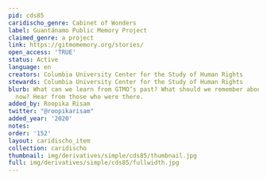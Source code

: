 ```yaml
---
pid: cds85
caridischo_genre: Cabinet of Wonders
label: Guantánamo Public Memory Project
claimed_genre: a project
link: https://gitmomemory.org/stories/
open_access: 'TRUE'
status: Active
language: en
creators: Columbia University Center for the Study of Human Rights
stewards: Columbia University Center for the Study of Human Rights
blurb: What can we learn from GTMO’s past? What should we remember about what’s happening
  now? Hear from those who were there.
added_by: Roopika Risam
twitter: "@roopikarisam"
added_year: '2020'
notes: 
order: '152'
layout: caridischo_item
collection: caridischo
thumbnail: img/derivatives/simple/cds85/thumbnail.jpg
full: img/derivatives/simple/cds85/fullwidth.jpg
---
```

